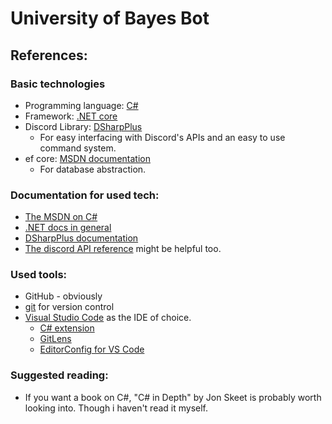 # University of Bayes Bot

## References:

### Basic technologies

- Programming language: [C#](<https://en.wikipedia.org/wiki/C_Sharp_(programming_language)>)
- Framework: [.NET core](https://en.wikipedia.org/wiki/.NET_Core)
- Discord Library: [DSharpPlus](https://github.com/DSharpPlus/DSharpPlus)
  - For easy interfacing with Discord's APIs and an easy to use command system.
- ef core: [MSDN documentation](https://docs.microsoft.com/en-US/ef/core/)
  - For database abstraction.

### Documentation for used tech:

- [The MSDN on C#](https://docs.microsoft.com/en-us/dotnet/csharp/)
- [.NET docs in general](https://docs.microsoft.com/en-us/dotnet/)
- [DSharpPlus documentation](https://dsharpplus.github.io/)
- [The discord API reference](https://discord.com/developers/docs/reference) might be helpful too.

### Used tools:

- GitHub - obviously
- [git](https://git-scm.com/) for version control
- [Visual Studio Code](https://code.visualstudio.com/) as the IDE of choice.
  - [C# extension](https://marketplace.visualstudio.com/items?itemName=ms-dotnettools.csharp)
  - [GitLens](https://marketplace.visualstudio.com/items?itemName=eamodio.gitlens)
  - [EditorConfig for VS Code](https://marketplace.visualstudio.com/items?itemName=EditorConfig.EditorConfig)

### Suggested reading:

- If you want a book on C#, "C# in Depth" by Jon Skeet is probably worth looking into. Though i haven't read it myself.
